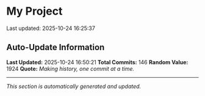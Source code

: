 # My Project


Last updated: 2025-10-24 16:25:37

























































































































































































































































































































































































































































































































































## Auto-Update Information

**Last Updated:** 2025-10-24 16:50:21
**Total Commits:** 146
**Random Value:** 1924
**Quote:** _Making history, one commit at a time._

---
_This section is automatically generated and updated._